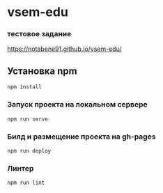 # vsem-edu
### тестовое задание

https://notabene91.github.io/vsem-edu/

## Установка npm
```
npm install
```

### Запуск проекта на локальном сервере
```
npm run serve
```

### Билд и размещение проекта на gh-pages
```
npm run deploy
```

### Линтер
```
npm run lint
```
